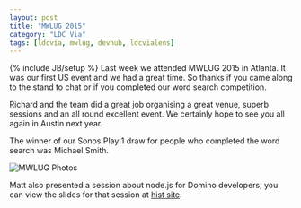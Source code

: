 ```yaml
---
layout: post
title: "MWLUG 2015"
category: "LDC Via"
tags: [ldcvia, mwlug, devhub, ldcvialens]
---
```

{% include JB/setup %}
Last week we attended MWLUG 2015 in Atlanta. It was our first US event and we had a great time. So thanks if you came along to the stand to chat or if you completed our word search competition.

Richard and the team did a great job organising a great venue, superb sessions and an all round excellent event. We certainly hope to see you all again in Austin next year.

The winner of our Sonos Play:1 draw for people who completed the word search was Michael Smith.

![MWLUG Photos](http://ldcvia.s3.amazonaws.com/mwlug.png)

Matt also presented a session about node.js for Domino developers, you can view the slides for that session at [hist site](http://mattwhite.me/presentations).
